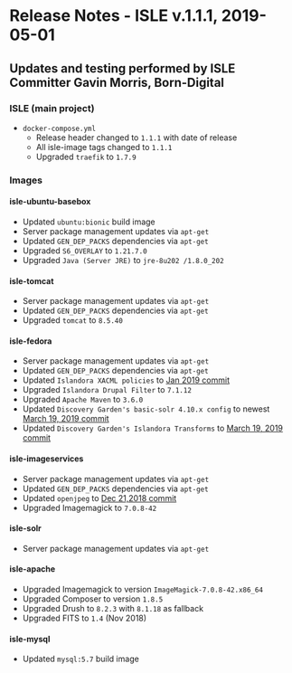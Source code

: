 # Release Notes - ISLE v.1.1.1, 2019-05-01

## Updates and testing performed by ISLE Committer Gavin Morris, Born-Digital

### ISLE (main project)

* `docker-compose.yml`
  * Release header changed to `1.1.1` with date of release
  * All isle-image tags changed to `1.1.1`
  * Upgraded `traefik` to `1.7.9`

### Images

#### isle-ubuntu-basebox

* Updated `ubuntu:bionic` build image
* Server package management updates via `apt-get`
* Updated `GEN_DEP_PACKS` dependencies via `apt-get`
* Upgraded `S6_OVERLAY` to `1.21.7.0`
* Upgraded `Java (Server JRE)` to `jre-8u202 /1.8.0_202`

#### isle-tomcat

* Server package management updates via `apt-get`
* Updated `GEN_DEP_PACKS` dependencies via `apt-get`
* Upgraded `tomcat` to `8.5.40`

#### isle-fedora

* Server package management updates via `apt-get`
* Updated `GEN_DEP_PACKS` dependencies via `apt-get`
* Updated `Islandora XACML policies` to [Jan 2019 commit](https://github.com/Islandora/islandora-xacml-policies/commit/73deba6b90f6de40d72c890233ba6ff0159031de)
* Upgraded `Islandora Drupal Filter` to `7.1.12`
* Upgraded `Apache Maven` to `3.6.0`
* Updated `Discovery Garden's basic-solr 4.10.x config` to newest [March 19, 2019 commit](https://github.com/discoverygarden/basic-solr-config/commit/0a7cdf3447b033e1b6614b80155a3441d46f9eec)
* Updated `Discovery Garden's Islandora Transforms` to [March 19, 2019 commit](https://github.com/discoverygarden/islandora_transforms/commit/cdfef63b7e2f6740c06e56bfa32d496c09837ae8)

#### isle-imageservices

* Server package management updates via `apt-get`
* Updated `GEN_DEP_PACKS` dependencies via `apt-get`
* Updated `openjpeg` to [Dec 21,2018 commit](https://github.com/uclouvain/openjpeg/commit/51f097e6d5754ddae93e716276fe8176b44ec548)
* Upgraded Imagemagick to `7.0.8-42`

#### isle-solr
* Server package management updates via `apt-get`

#### isle-apache
* Upgraded Imagemagick to version `ImageMagick-7.0.8-42.x86_64`
* Upgraded Composer to version `1.8.5`
* Upgraded Drush to `8.2.3` with `8.1.18` as fallback
* Upgraded FITS to `1.4` (Nov 2018)

#### isle-mysql
* Updated `mysql:5.7` build image
